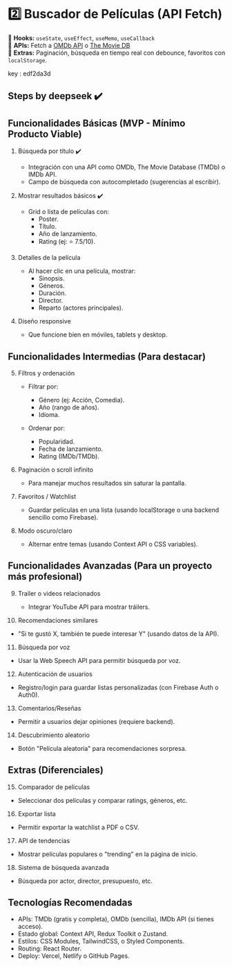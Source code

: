 # 2️⃣ **Buscador de Películas (API Fetch)**

🔹 **Hooks:** `useState`, `useEffect`, `useMemo`, `useCallback`  
🔹 **APIs:** Fetch a [OMDb API](https://www.omdbapi.com/) o [The Movie DB](https://www.themoviedb.org/)  
🔹 **Extras:** Paginación, búsqueda en tiempo real con debounce, favoritos con `localStorage`.

key : edf2da3d

## Steps by deepseek ✔️

## Funcionalidades Básicas (MVP - Mínimo Producto Viable)

1. Búsqueda por título ✔️

   -  Integración con una API como OMDb, The Movie Database (TMDb) o IMDb API.
   -  Campo de búsqueda con autocompletado (sugerencias al escribir).

2. Mostrar resultados básicos ✔️

   -  Grid o lista de películas con:
      -  Poster.
      -  Título.
      -  Año de lanzamiento.
      -  Rating (ej: ⭐ 7.5/10).

3. Detalles de la película

   -  Al hacer clic en una película, mostrar:
      -  Sinopsis.
      -  Géneros.
      -  Duración.
      -  Director.
      -  Reparto (actores principales).

4. Diseño responsive

   -  Que funcione bien en móviles, tablets y desktop.

## Funcionalidades Intermedias (Para destacar)

5. Filtros y ordenación

   -  Filtrar por:

      -  Género (ej: Acción, Comedia).
      -  Año (rango de años).
      -  Idioma.

   -  Ordenar por:
      -  Popularidad.
      -  Fecha de lanzamiento.
      -  Rating (IMDb/TMDb).

6. Paginación o scroll infinito

   -  Para manejar muchos resultados sin saturar la pantalla.

7. Favoritos / Watchlist

   -  Guardar películas en una lista (usando localStorage o una backend sencillo como Firebase).

8. Modo oscuro/claro

   -  Alternar entre temas (usando Context API o CSS variables).

## Funcionalidades Avanzadas (Para un proyecto más profesional)

9. Trailer o videos relacionados

   - Integrar YouTube API para mostrar tráilers.

10. Recomendaciones similares

-  "Si te gustó X, también te puede interesar Y" (usando datos de la API).

11. Búsqueda por voz

-  Usar la Web Speech API para permitir búsqueda por voz.

12. Autenticación de usuarios

-  Registro/login para guardar listas personalizadas (con Firebase Auth o Auth0).

13. Comentarios/Reseñas

-  Permitir a usuarios dejar opiniones (requiere backend).

14. Descubrimiento aleatorio

-  Botón "Película aleatoria" para recomendaciones sorpresa.

## Extras (Diferenciales)

15. Comparador de películas

-  Seleccionar dos películas y comparar ratings, géneros, etc.

16. Exportar lista

-  Permitir exportar la watchlist a PDF o CSV.

17. API de tendencias

-  Mostrar películas populares o "trending" en la página de inicio.

18. Sistema de búsqueda avanzada

-  Búsqueda por actor, director, presupuesto, etc.

## Tecnologías Recomendadas

-  APIs: TMDb (gratis y completa), OMDb (sencilla), IMDb API (si tienes acceso).
-  Estado global: Context API, Redux Toolkit o Zustand.
-  Estilos: CSS Modules, TailwindCSS, o Styled Components.
-  Routing: React Router.
-  Deploy: Vercel, Netlify o GitHub Pages.
